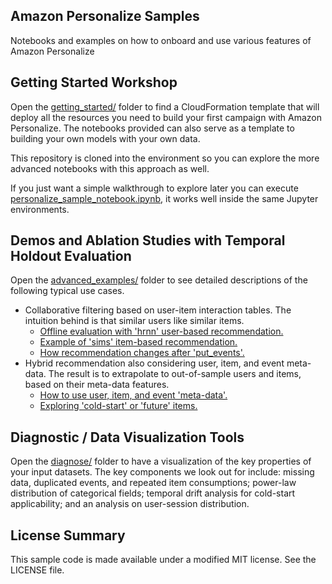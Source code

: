 ## Amazon Personalize Samples

Notebooks and examples on how to onboard and use various features of Amazon Personalize

## Getting Started Workshop

Open the [getting_started/](getting_started/) folder to find a CloudFormation template that will deploy all the resources you need to build your first campaign with Amazon Personalize. The notebooks provided can also serve as a template to building your own models with your own data.

This repository is cloned into the environment so you can explore the more advanced notebooks with this approach as well.

If you just want a simple walkthrough to explore later you can execute [personalize_sample_notebook.ipynb](personalize_sample_notebook.ipynb), it works well inside the same Jupyter environments.


## Demos and Ablation Studies with Temporal Holdout Evaluation

Open the [advanced_examples/](advanced_examples/) folder to see detailed descriptions of the following typical use cases.

* Collaborative filtering based on user-item interaction tables. The intuition behind is that similar users like similar items.
  - [Offline evaluation with 'hrnn' user-based recommendation.](advanced_examples/personalize_temporal_holdout.ipynb)
  - [Example of 'sims' item-based recommendation.](advanced_examples/personalize_sims_smell_tests.ipynb)
  - [How recommendation changes after 'put_events'.](advanced_examples/personalize_putEvents_demo.ipynb)
* Hybrid recommendation also considering user, item, and event meta-data. The result is to extrapolate to out-of-sample users and items, based on their meta-data features.
  - [How to use user, item, and event 'meta-data'.](advanced_examples/personalize_metadata_example.ipynb)
  - [Exploring 'cold-start' or 'future' items.](advanced_examples/personalize_coldstart_demo.ipynb)

## Diagnostic / Data Visualization Tools

Open the [diagnose/](diagnose/) folder to have a visualization of the key properties of your input datasets.
The key components we look out for include:
missing data, duplicated events, and repeated item consumptions;
power-law distribution of categorical fields;
temporal drift analysis for cold-start applicability;
and an analysis on user-session distribution.

## License Summary

This sample code is made available under a modified MIT license. See the LICENSE file.
